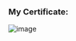 ### My Certificate:
![image](https://github.com/zargiteddy/Machine-Learning-and-Deep-Learning-Projects-in-Python/assets/72479466/325fb25f-f221-4d3e-9232-e18aeac0724f)

